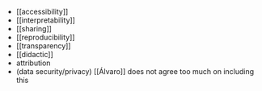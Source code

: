 - [[accessibility]]
- [[interpretability]]
- [[sharing]]
- [[reproducibility]]
- [[transparency]]
- [[didactic]]
- attribution
- (data security/privacy) [[Álvaro]] does not agree too much on including this